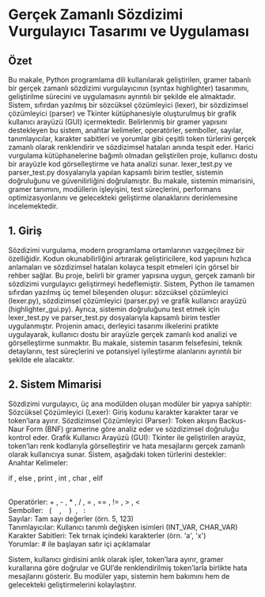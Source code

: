 <h1> Gerçek Zamanlı Sözdizimi Vurgulayıcı Tasarımı ve Uygulaması </h1>

<h2> Özet </h2>

Bu makale, Python programlama dili kullanılarak geliştirilen, gramer tabanlı bir gerçek zamanlı sözdizimi vurgulayıcının (syntax highlighter) tasarımını, 
geliştirilme sürecini ve uygulamasını ayrıntılı bir şekilde ele almaktadır. Sistem, sıfırdan yazılmış bir sözcüksel çözümleyici (lexer), 
bir sözdizimsel çözümleyici (parser) ve Tkinter kütüphanesiyle oluşturulmuş bir grafik kullanıcı arayüzü (GUI) içermektedir. Belirlenmiş bir gramer yapısını destekleyen bu sistem, 
anahtar kelimeler, operatörler, semboller, sayılar, tanımlayıcılar, karakter sabitleri ve yorumlar gibi çeşitli token türlerini gerçek zamanlı olarak renklendirir ve sözdizimsel hataları anında tespit eder.
Harici vurgulama kütüphanelerine bağımlı olmadan geliştirilen proje, kullanıcı dostu bir arayüzle kod görselleştirme ve hata analizi sunar. lexer_test.py ve parser_test.py dosyalarıyla yapılan kapsamlı birim testler, 
sistemin doğruluğunu ve güvenilirliğini doğrulamıştır. Bu makale, sistemin mimarisini, gramer tanımını, modüllerin işleyişini, test süreçlerini, performans optimizasyonlarını ve gelecekteki geliştirme olanaklarını derinlemesine incelemektedir.

<h2> 1. Giriş </h2>

Sözdizimi vurgulama, modern programlama ortamlarının vazgeçilmez bir özelliğidir. Kodun okunabilirliğini artırarak geliştiricilere, kod yapısını hızlıca anlamaları ve sözdizimsel hataları kolayca tespit etmeleri için görsel bir rehber sağlar. Bu proje, belirli bir gramer yapısına uygun, gerçek zamanlı bir sözdizimi vurgulayıcı geliştirmeyi hedeflemiştir. Sistem, Python ile tamamen sıfırdan yazılmış üç temel bileşenden oluşur: sözcüksel çözümleyici (lexer.py), sözdizimsel çözümleyici (parser.py) ve grafik kullanıcı arayüzü (highlighter_gui.py). Ayrıca, sistemin doğruluğunu test etmek için lexer_test.py ve parser_test.py dosyalarıyla kapsamlı birim testler uygulanmıştır. Projenin amacı, derleyici tasarımı ilkelerini pratikte uygulayarak, kullanıcı dostu bir arayüzle gerçek zamanlı kod analizi ve görselleştirme sunmaktır. Bu makale, sistemin tasarım felsefesini, teknik detaylarını, test süreçlerini ve potansiyel iyileştirme alanlarını ayrıntılı bir şekilde ele alacaktır.


<h2>2. Sistem Mimarisi</h2>

Sözdizimi vurgulayıcı, üç ana modülden oluşan modüler bir yapıya sahiptir:
Sözcüksel Çözümleyici (Lexer): Giriş kodunu karakter karakter tarar ve token’lara ayırır.
Sözdizimsel Çözümleyici (Parser): Token akışını Backus-Naur Form (BNF) gramerine göre analiz eder ve sözdizimsel doğruluğu kontrol eder.
Grafik Kullanıcı Arayüzü (GUI): Tkinter ile geliştirilen arayüz, token’ları renk kodlarıyla görselleştirir ve hata mesajlarını gerçek zamanlı olarak kullanıcıya sunar.
Sistem, aşağıdaki token türlerini destekler:<br>
Anahtar Kelimeler: <p font-color = "red">if , else , print , int , char , elif </p> <br>
Operatörler: + , - , * , / , = , == , != , > , <<br>
Semboller: &nbsp;&nbsp;( &nbsp;&nbsp; , &nbsp;&nbsp;  )&nbsp;&nbsp;, &nbsp;&nbsp;:  <br>
Sayılar: Tam sayı değerler (örn. 5, 123)<br>
Tanımlayıcılar: Kullanıcı tanımlı değişken isimleri (INT_VAR, CHAR_VAR)<br>
Karakter Sabitleri: Tek tırnak içindeki karakterler (örn. 'a', 'x')<br>
Yorumlar: # ile başlayan satır içi açıklamalar<br>

Sistem, kullanıcı girdisini anlık olarak işler, token’lara ayırır, gramer kurallarına göre doğrular ve GUI’de renklendirilmiş token’larla birlikte hata mesajlarını gösterir. Bu modüler yapı, sistemin hem bakımını hem de gelecekteki geliştirmelerini kolaylaştırır.
